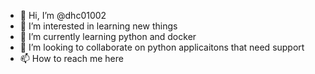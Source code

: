 - 👋 Hi, I’m @dhc01002
- 👀 I’m interested in learning new things
- 🌱 I’m currently learning python and docker
- 💞️ I’m looking to collaborate on python applicaitons that need support
- 📫 How to reach me here

<!---
dhc01002/dhc01002 is a ✨ special ✨ repository because its `README.md` (this file) appears on your GitHub profile.
You can click the Preview link to take a look at your changes.
--->
